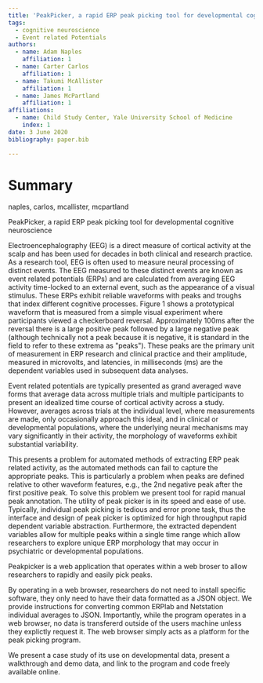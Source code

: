 ```yaml
---
title: 'PeakPicker, a rapid ERP peak picking tool for developmental cognitive neuroscience'
tags:
  - cognitive neuroscience
  - Event related Potentials
authors:
  - name: Adam Naples
    affiliation: 1
  - name: Carter Carlos
    affiliation: 1
  - name: Takumi McAllister
    affiliation: 1
  - name: James McPartland
    affiliation: 1
affiliations:
  - name: Child Study Center, Yale University School of Medicine
    index: 1
date: 3 June 2020
bibliography: paper.bib

---
```


# Summary



naples, carlos, mcallister, mcpartland

PeakPicker, a rapid ERP peak picking tool for developmental cognitive neuroscience

Electroencephalography (EEG) is a direct measure of cortical activity at the scalp and has been used for decades in both clinical and research practice. As a research tool, EEG is often used to measure neural processing of distinct events. The EEG measured to these distinct events are known as event related potentials (ERPs) and are calculated from averaging EEG activity time-locked to an external event, such as the appearance of a visual stimulus. These ERPs exhibit reliable waveforms with peaks and troughs that index different cognitive processes. Figure 1 shows a prototypical waveform that is measured from a simple visual experiment where participants viewed a checkerboard reversal. Approximately 100ms after the reversal there is a large positive peak followed by a large negative peak (although technically not a peak because it is negative, it is standard in the field to refer to these extrema as "peaks"). These peaks are the primary unit of measurement in ERP research and clinical practice and their amplitude, measured in microvolts,  and latencies, in milliseconds (ms) are the dependent variables used in subsequent data analyses.

Event related potentials are typically presented as grand averaged wave forms that average data across multiple trials and multiple participants to present an idealized time course of cortical activity across a study. However, averages across trials at the individual level, where measurements are made, only occasionally approach this ideal, and in clinical or developmental populations, where the underlying neural mechanisms may vary significantly in their activity, the morphology of waveforms exhibit substantial variability.

This presents a problem for automated methods of extracting ERP peak related activity, as the automated methods can fail to capture the appropriate peaks. This is particularly a problem when peaks are defined relative to other waveform features, e.g., the 2nd negative peak after the first positive peak. To solve this problem we present tool for rapid manual peak annotation. The utility of peak picker is in its speed and ease of use. Typically, individual peak picking is tedious and error prone task, thus the interface and design of peak picker is optimized for high throughput rapid dependent variable abstraction. Furthermore, the extracted dependent variables allow for multiple peaks within a single time range which allow researchers to explore unique ERP morphology that may occur in psychiatric or developmental populations.

Peakpicker is a web application that operates within a web broser to allow researchers to rapidly and easily pick peaks.

By operating in a web browser, researchers do not need to install specific software, they only need to have their data formatted as a JSON object. We provide instructions for converting common ERPlab and Netstation individual averages to JSON. Importantly, while the program operates in a web browser, no data is transfererd outside of the users machine unless they explictly request it. The web browser simply acts as a platform for the peak picking program.


We present a case study of its use on developmental data, present a walkthrough and demo data, and link to the program and code freely available online.

